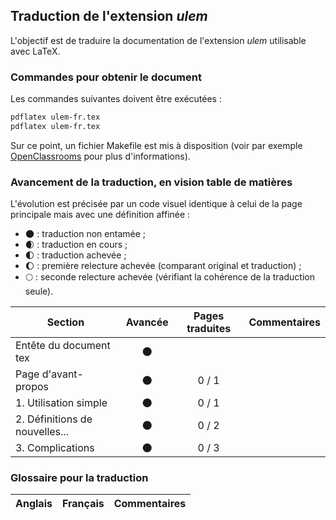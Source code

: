 ## Traduction de l'extension *ulem*

L'objectif est de traduire la documentation de l'extension *ulem* utilisable avec LaTeX. 


### Commandes pour obtenir le document

Les commandes suivantes doivent être exécutées :

```bash
pdflatex ulem-fr.tex
pdflatex ulem-fr.tex
```

Sur ce point, un fichier Makefile est mis à disposition (voir par exemple [OpenClassrooms](https://openclassrooms.com/courses/compilez-sous-gnu-linux#/id/r-1130480) pour plus d'informations).


### Avancement de la traduction, en vision table de matières

L'évolution est précisée par un code visuel identique à celui de la page principale mais avec une définition affinée :

- :new_moon: : traduction non entamée ;
- :waxing_crescent_moon: : traduction en cours ;
- :first_quarter_moon: : traduction achevée ;
- :waxing_gibbous_moon: : première relecture achevée (comparant original et traduction) ; 
- :full_moon: : seconde relecture achevée (vérifiant la cohérence de la traduction seule).

Section                       | Avancée                | Pages traduites | Commentaires 
----------------------------- | :--------------------: | :-------------: | -------------------------
Entête du document tex        | :new_moon:             |                 |
Page d'avant-propos           | :new_moon:             | 0 / 1           | 
1. Utilisation simple         | :new_moon:             | 0 / 1           |
2. Définitions de nouvelles...| :new_moon:             | 0 / 2           |
3. Complications              | :new_moon:             | 0 / 3           |


### Glossaire pour la traduction

Anglais                | Français                                       | Commentaires 
---------------------- | ---------------------------------------------- | -------------------------------
